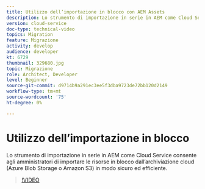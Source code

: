 ```yaml
---
title: Utilizzo dell’importazione in blocco con AEM Assets
description: Lo strumento di importazione in serie in AEM come Cloud Service consente agli amministratori di importare le risorse in blocco dall’archiviazione cloud (Azure Blob Storage o Amazon S3) in modo sicuro ed efficiente.
version: cloud-service
doc-type: technical-video
topics: Migration
feature: Migrazione
activity: develop
audience: developer
kt: 6729
thumbnail: 329680.jpg
topic: Migrazione
role: Architect, Developer
level: Beginner
source-git-commit: d9714b9a291ec3ee5f3dba9723de72bb120d2149
workflow-type: tm+mt
source-wordcount: '75'
ht-degree: 0%

---
```



# Utilizzo dell’importazione in blocco

Lo strumento di importazione in serie in AEM come Cloud Service consente agli amministratori di importare le risorse in blocco dall’archiviazione cloud (Azure Blob Storage o Amazon S3) in modo sicuro ed efficiente.

>[!VIDEO](https://video.tv.adobe.com/v/329680/?quality=12&learn=on)

